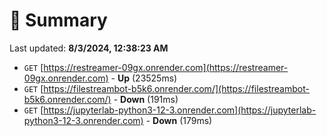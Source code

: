 # 📖 Summary
Last updated: **8/3/2024, 12:38:23 AM**

- `GET` [https://restreamer-09gx.onrender.com](https://restreamer-09gx.onrender.com) - **Up** (23525ms)
- `GET` [https://filestreambot-b5k6.onrender.com/](https://filestreambot-b5k6.onrender.com/) - **Down** (191ms)
- `GET` [https://jupyterlab-python3-12-3.onrender.com](https://jupyterlab-python3-12-3.onrender.com) - **Down** (179ms)
